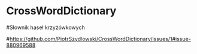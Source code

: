 # CrossWordDictionary
#Słownik haseł krzyżówkowych


#https://github.com/PiotrSzydlowski/CrossWordDictionary/issues/1#issue-880969588
